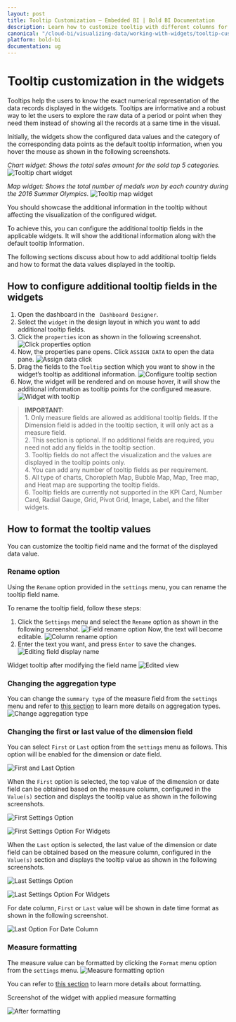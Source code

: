 ```yaml
---
layout: post
title: Tooltip Customization – Embedded BI | Bold BI Documentation
description: Learn how to customize tooltip with different columns for different widgets in Bold BI Embedded dashboard.
canonical: "/cloud-bi/visualizing-data/working-with-widgets/tooltip-customization/"
platform: bold-bi
documentation: ug
---
```


# Tooltip customization in the widgets

Tooltips help the users to know the exact numerical representation of the data records displayed in the widgets.  Tooltips are informative and a robust way to let the users to explore the raw data of a period or point when they need them instead of showing all the records at a same time in the visual. 

Initially, the widgets show the configured data values and the category of the corresponding data points as the default tooltip information, when you hover the mouse as shown in the following screenshots.

*Chart widget: Shows the total sales amount for the sold top 5 categories.* 
 ![Tooltip chart widget](/bold-bi-docs/static/assets/embedded/visualizing-data/working-with-widgets/images/Tooltip01.png)

*Map widget: Shows the total number of medals won by each country during the 2016 Summer Olympics.*
 ![Tooltip map widget](/bold-bi-docs/static/assets/embedded/visualizing-data/working-with-widgets/images/Tooltip02.png)

You should showcase the additional information in the tooltip without affecting the visualization of the configured widget.

To achieve this, you can configure the additional tooltip fields in the applicable widgets. It will show the additional information along with the default tooltip Information. 

The following sections discuss about how to add additional tooltip fields and how to format the data values displayed in the tooltip.

## How to configure additional tooltip fields in the widgets

1.	Open the dashboard in the ` Dashboard Designer`. 
2.	Select the  `widget` in the design layout in which you want to add additional tooltip fields. 
3.	Click the `properties` icon as shown in the following screenshot.
 ![Click properties option](/bold-bi-docs/static/assets/embedded/visualizing-data/working-with-widgets/images/Tooltip03.png)
4.	Now, the properties pane opens. Click `ASSIGN DATA` to open the data pane. 
 ![Assign data click](/bold-bi-docs/static/assets/embedded/visualizing-data/working-with-widgets/images/Tooltip04.png)
5.	Drag the fields to the `Tooltip` section which you want to show in the widget’s tooltip as additional information.
 ![Configure tooltip section](/bold-bi-docs/static/assets/embedded/visualizing-data/working-with-widgets/images/Tooltip05.png)
6.	Now, the widget will be rendered and on mouse hover, it will show the additional information as tooltip points for the configured measure. 
 ![Widget with tooltip](/bold-bi-docs/static/assets/embedded/visualizing-data/working-with-widgets/images/Tooltip06.png)

> **IMPORTANT:** <br>
    1. Only measure fields are allowed as additional tooltip fields. If the Dimension field is added in the tooltip section, it will only act as a measure field.<br>
    2. This section is optional. If no additional fields are required, you need not add any fields in the tooltip section.<br>
    3. Tooltip fields do not affect the visualization and the values are displayed in the tooltip points only.<br> 
    4. You can add any number of tooltip fields as per requirement.<br>
    5. All type of charts, Choropleth Map, Bubble Map, Map, Tree map, and Heat map are supporting the tooltip fields.<br> 
    6. Tooltip fields are currently not supported in the KPI Card, Number Card, Radial Gauge, Grid, Pivot Grid, Image, Label, and the filter widgets. 

## How to format the tooltip values
You can customize the tooltip field name and the format of the displayed data value. 

### Rename option

Using the `Rename` option provided in the `settings` menu, you can rename the tooltip field name. 

To rename the tooltip field, follow these steps:
1.	Click the `Settings` menu and select the `Rename` option as shown in the following screenshot. 
 ![Field rename option](/bold-bi-docs/static/assets/embedded/visualizing-data/working-with-widgets/images/Tooltip07.png)
Now, the text will become editable. 
 ![Column rename option](/bold-bi-docs/static/assets/embedded/visualizing-data/working-with-widgets/images/Tooltip08.png)
2.	Enter the text you want, and press `Enter` to save the changes.
 ![Editing field display name](/bold-bi-docs/static/assets/embedded/visualizing-data/working-with-widgets/images/Tooltip09.png)
 
Widget tooltip after modifying the field name
 ![Edited view](/bold-bi-docs/static/assets/embedded/visualizing-data/working-with-widgets/images/Tooltip10.png)

### Changing the aggregation type
You can change the `summary type` of the measure field from the `settings` menu and refer to [this section](/embedded-bi/visualizing-data/working-with-widgets/aggregating-value-columns-based-on-type/) to learn more details on aggregation types.
 ![Change aggregation type](/bold-bi-docs/static/assets/embedded/visualizing-data/working-with-widgets/images/Tooltip11.png)

 ### Changing the first or last value of the dimension field

 You can select `First` or `Last` option from the `settings` menu as follows. This option will be enabled for the dimension or date field.

![First and Last Option](/bold-bi-docs/static/assets/embedded/visualizing-data/working-with-widgets/images/first-last-settings.png)

When the `First` option is selected, the top value of the dimension or date field can be obtained based on the measure column, configured in the `Value(s)` section and displays the tooltip value as shown in the following screenshots.

![First Settings Option](/bold-bi-docs/static/assets/embedded/visualizing-data/working-with-widgets/images/first-settings.png)

![First Settings Option For Widgets](/bold-bi-docs/static/assets/embedded/visualizing-data/working-with-widgets/images/first-settings-widgets.png)

When the `Last` option is selected, the last value of the dimension or date field can be obtained based on the measure column, configured in the `Value(s)` section and displays the tooltip value as shown in the following screenshots.

![Last Settings Option](/bold-bi-docs/static/assets/embedded/visualizing-data/working-with-widgets/images/last-settings.png)

![Last Settings Option For Widgets](/bold-bi-docs/static/assets/embedded/visualizing-data/working-with-widgets/images/last-settings-widget.png)

For date column, `First` or `Last` value will be shown in date time format as shown in the  following screenshot.

![Last Option For Date Column](/bold-bi-docs/static/assets/embedded/visualizing-data/working-with-widgets/images/last-settings-date-column.png)

### Measure formatting

The measure value can be formatted by clicking the `Format` menu option from the `settings` menu. 
 ![Measure formatting option](/bold-bi-docs/static/assets/embedded/visualizing-data/working-with-widgets/images/Tooltip12.png)

You can refer to [this section](/embedded-bi/visualizing-data/working-with-widgets/formatting-measure-type-column/) to learn more details about formatting. 

Screenshot of the widget with applied measure formatting

 ![After formatting](/bold-bi-docs/static/assets/embedded/visualizing-data/working-with-widgets/images/Tooltip13.png)